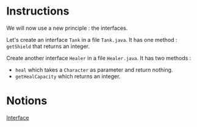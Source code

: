 # Instructions

We will now use a new principle : the interfaces.

Let's create an interface `Tank` in a file `Tank.java`.
It has one method : `getShield` that returns an integer.

Create another interface `Healer` in a file `Healer.java`. It has two methods : 
* `heal` which takes a `Character` as parameter and return nothing.
* `getHealCapacity` which returns an integer.

# Notions
[Interface](https://docs.oracle.com/javase/tutorial/java/IandI/createinterface.html)  